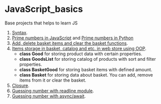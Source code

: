 # JavaScript_basics

Base projects that helps to learn JS
1. [Syntax](https://github.com/SamayaA/JavaScript_basics/blob/master/index.html).
2. [Prime numbers in JavaScript](https://github.com/SamayaA/JavaScript_basics/blob/master/prime_numbers.js) and [Prime numbers in Python](https://github.com/SamayaA/JavaScript_basics/blob/master/prime_numbers.py)
3. [Add, delete basket items and clear the basket functions](https://github.com/SamayaA/JavaScript_basics/blob/master/web_store_structure.js).
4. [Items storage in basket, catalog and etc. in web store using OOP](https://github.com/SamayaA/JavaScript_basics/blob/master/web_store_classes.js).
    - **class Good** for storing product data with certain properties.
    - **class GoodsList** for storing catalog of products with sort and filter properties.
    - **class BasketGood** for storing basket items with defined amount.
    - **class Basket** for storing data about basket. You can add, remove items from it or clear the basket.
5. [Closure](https://github.com/SamayaA/JavaScript_basics/blob/master/password_check.js).
6. [Guessing number with readline module](https://github.com/SamayaA/JavaScript_basics/blob/master/guess_number.js).
7. [Guessing number with async/await](https://github.com/SamayaA/JavaScript_basics/blob/master/guess_number_async.js).


